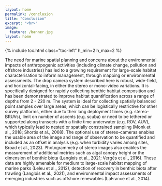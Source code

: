 ```yaml
---
layout: home
permalink: /conclusion
title: "Conclusion"
excerpt: "<br>"
image:
  feature: /banner.jpg
layout: home
---
```

{% include toc.html class="toc-left" h_min=2 h_max=2 %}

The need for marine spatial planning and concerns about the environmental impacts of anthropogenic activities (including climate change, pollution and offshore industries) has led to a growing requirement for large-scale habitat characterisation to inform management, through mapping or environmental assessments. The drop camera system described here is robust, wide-field, and horizontal-facing, in either the stereo or mono-video variations. It is specifically designed for rapidly collecting benthic habitat composition and has been demonstrated to improve habitat quantification across a range of depths from 2 - 220 m. The system is ideal for collecting spatially balanced point samples over large areas, which can be logistically restrictive for other survey platforms, either due to their long deployment times (e.g. stereo-BRUVs), limit on number of ascents (e.g. scuba) or need to be tethered or supported along transects with a finite time underwater (e.g. ROV, AUV), which typically lead to nested or spatially constrained sampling (Monk et al., 2018; Shortis et al., 2008). The optional use of stereo-cameras enables the usable area of the image and range of observation to be quantified and included as an offset in analysis (e.g. when turbidity varies among sites, Broad et al., 2023). Photogrammetry of stereo images also enables the measurement of additional metrics such as algal canopy height or the dimension of benthic biota (Langlois et al., 2021; Vergés et al., 2016). These data are highly amenable for medium to large-scale habitat mapping of marine parks (Leleu et al., 2012), detection of recovery in benthic biota after trawling (Langlois et al., 2021), and environmental impact assessments of emerging industries such as offshore renewables (LaFrance et al., 2014).
